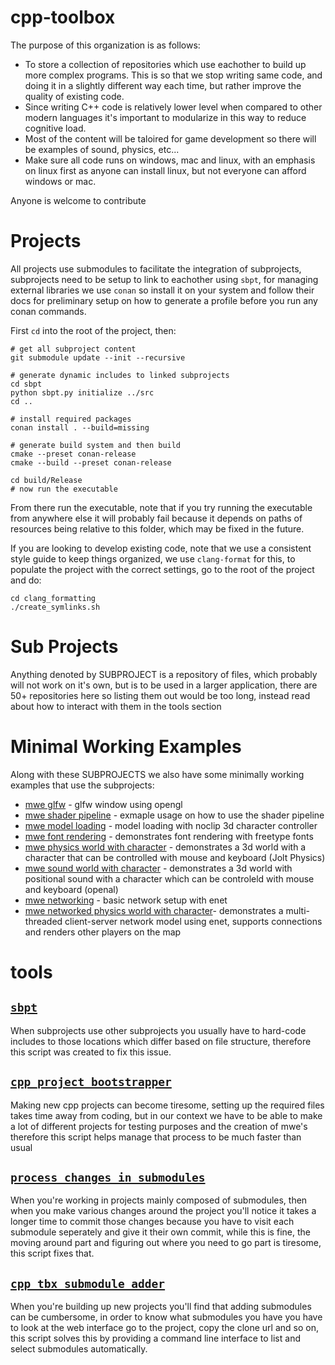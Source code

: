 # cpp-toolbox

The purpose of this organization is as follows:

* To store a collection of repositories which use eachother to build up more complex programs. This is so that we stop writing same code, and doing it in a slightly different way each time, but rather improve the quality of existing code.
* Since writing C++ code is relatively lower level when compared to other modern languages it's important to modularize in this way to reduce cognitive load.
* Most of the content will be taloired for game development so there will be examples of sound, physics, etc...
* Make sure all code runs on windows, mac and linux, with an emphasis on linux first as anyone can install linux, but not everyone can afford windows or mac.

Anyone is welcome to contribute

# Projects
All projects use submodules to facilitate the integration of subprojects, subprojects need to be setup to link to eachother using `sbpt`, for managing external libraries we use `conan` so install it on your system and follow their docs for preliminary setup on how to generate a profile before you run any conan commands.

First `cd` into the root of the project, then: 

```
# get all subproject content
git submodule update --init --recursive

# generate dynamic includes to linked subprojects
cd sbpt
python sbpt.py initialize ../src
cd ..

# install required packages
conan install . --build=missing

# generate build system and then build
cmake --preset conan-release
cmake --build --preset conan-release

cd build/Release
# now run the executable
```

From there run the executable, note that if you try running the executable from anywhere else it will probably fail because it depends on paths of resources being relative to this folder, which may be fixed in the future. 

If you are looking to develop existing code, note that we use a consistent style guide to keep things organized, we use `clang-format` for this, to populate the project with the correct settings, go to the root of the project and do:
```
cd clang_formatting
./create_symlinks.sh
```

# Sub Projects
Anything denoted by SUBPROJECT is a repository of files, which probably will not work on it's own, but is to be used in a larger application, there are 50+ repositories here so listing them out would be too long, instead read about how to interact with them in the tools section


# Minimal Working Examples
Along with these SUBPROJECTS we also have some minimally working examples that use the subprojects:
* [mwe glfw](https://github.com/opengl-toolbox/mwe_glfw) - glfw window using opengl
* [mwe shader pipeline](https://github.com/opengl-toolbox/mwe_shader_pipeline) - exmaple usage on how to use the shader pipeline
* [mwe model loading](https://github.com/opengl-toolbox/mwe_model_loading) - model loading with noclip 3d character controller
* [mwe font rendering](https://github.com/opengl-toolbox/mwe_font_rendering) - demonstrates font rendering with freetype fonts
* [mwe physics world with character](https://github.com/opengl-toolbox/mwe_physics_world_with_character) - demonstrates a 3d world with a character that can be controlled with mouse and keyboard (Jolt Physics)
* [mwe sound world with character](https://github.com/opengl-toolbox/mwe_sound_world_with_character) - demonstrates a 3d world with positional sound with a character which can be controleld with mouse and keyboard (openal)
* [mwe networking](https://github.com/opengl-toolbox/mwe_networking) - basic network setup with enet
* [mwe networked physics world with character](https://github.com/opengl-toolbox/mwe_networked_physics_world_with_character)- demonstrates a multi-threaded client-server network model using enet, supports connections and renders other players on the map

# tools

## [`sbpt`](https://github.com/cpp-toolbox/sbpt)
When subprojects use other subprojects you usually have to hard-code includes to those locations which differ based on file structure, therefore this script was created to fix this issue.

## [`cpp_project_bootstrapper`](https://github.com/cpp-toolbox/cpp_project_bootstrapper)
Making new cpp projects can become tiresome, setting up the required files takes time away from coding, but in our context we have to be able to make a lot of different projects for testing purposes and the creation of mwe's therefore this script helps manage that process to be much faster than usual

## [`process_changes_in_submodules`](https://github.com/cpp-toolbox/process_changes_in_submodules)
When you're working in projects mainly composed of submodules, then when you make various changes around the project you'll notice it takes a longer time to commit those changes because you have to visit each submodule seperately and give it their own commit, while this is fine, the moving around part and figuring out where you need to go part is tiresome, this script fixes that.

## [`cpp_tbx_submodule_adder`](https://github.com/cpp-toolbox/cpp_tbx_submodule_adder)
When you're building up new projects you'll find that adding submodules can be cumbersome, in order to know what submodules you have you have to look at the web interface go to the project, copy the clone url and so on, this script solves this by providing a command line interface to list and select submodules automatically.


